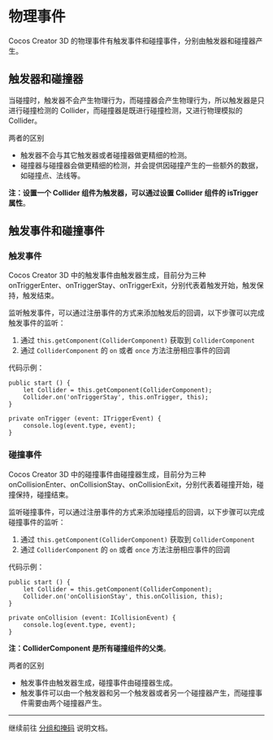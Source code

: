 # 物理事件

Cocos Creator 3D 的物理事件有触发事件和碰撞事件，分别由触发器和碰撞器产生。

## 触发器和碰撞器

当碰撞时，触发器不会产生物理行为，而碰撞器会产生物理行为，所以触发器是只进行碰撞检测的 Collider，而碰撞器是既进行碰撞检测，又进行物理模拟的 Collider。

两者的区别

- 触发器不会与其它触发器或者碰撞器做更精细的检测。
- 碰撞器与碰撞器会做更精细的检测，并会提供因碰撞产生的一些额外的数据，如碰撞点、法线等。

**注：设置一个 Collider 组件为触发器，可以通过设置 Collider 组件的 isTrigger 属性**。

## 触发事件和碰撞事件

### 触发事件

Cocos Creator 3D 中的触发事件由触发器生成，目前分为三种 onTriggerEnter、onTriggerStay、onTriggerExit，分别代表着触发开始，触发保持，触发结束。

监听触发事件，可以通过注册事件的方式来添加触发后的回调，以下步骤可以完成触发事件的监听：

1. 通过 `this.getComponent(ColliderComponent)` 获取到 `ColliderComponent`
2. 通过 `ColliderComponent` 的 `on` 或者 `once` 方法注册相应事件的回调

代码示例：

```
public start () {
    let Collider = this.getComponent(ColliderComponent);
    Collider.on('onTriggerStay', this.onTrigger, this);
}

private onTrigger (event: ITriggerEvent) {
    console.log(event.type, event);
}
```

### 碰撞事件

Cocos Creator 3D 中的碰撞事件由碰撞器生成，目前分为三种 onCollisionEnter、onCollisionStay、onCollisionExit，分别代表着碰撞开始，碰撞保持，碰撞结束。

监听碰撞事件，可以通过注册事件的方式来添加碰撞后的回调，以下步骤可以完成碰撞事件的监听：

1. 通过 `this.getComponent(ColliderComponent)` 获取到 `ColliderComponent`
2. 通过 `ColliderComponent` 的 `on` 或者 `once` 方法注册相应事件的回调

代码示例：

```
public start () {
    let Collider = this.getComponent(ColliderComponent);
    Collider.on('onCollisionStay', this.onCollision, this);
}

private onCollision (event: ICollisionEvent) {
    console.log(event.type, event);
}
```

**注：ColliderComponent 是所有碰撞组件的父类**。

两者的区别

- 触发事件由触发器生成，碰撞事件由碰撞器生成。
- 触发事件可以由一个触发器和另一个触发器或者另一个碰撞器产生，而碰撞事件需要由两个碰撞器产生。

---

继续前往 [分组和掩码](physics-group-mask.md) 说明文档。
